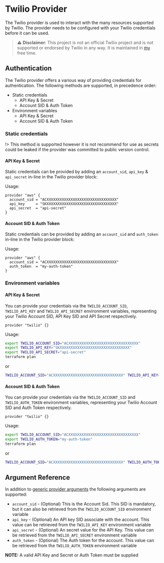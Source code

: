 # Twilio Provider

The Twilio provider is used to interact with the many resources supported by Twilio. The provider needs to be configured with your Twilio credentials before it can be used.

> ⚠️ **Disclaimer**: This project is not an official Twilio project and is not supported or endorsed by Twilio in any way. It is maintained in [my](https://github.com/RJPearson94) free time.

## Authentication

The Twilio provider offers a various way of providing credentials for authentication. The following methods are supported, in precedence order:

- Static credentials
  - API Key & Secret
  - Account SID & Auth Token
- Environment variables
  - API Key & Secret
  - Account SID & Auth Token

### Static credentials

!> This method is supported however it is not recommend for use as secrets could be leaked if the provider was committed to public version control.

#### API Key & Secret

Static credentials can be provided by adding an `account_sid`, `api_key` & `api_secret` in-line in the Twilio provider block:

Usage:

```hcl
provider "aws" {
  account_sid = "ACXXXXXXXXXXXXXXXXXXXXXXXXXXXXXXXX"
  api_key     = "SKXXXXXXXXXXXXXXXXXXXXXXXXXXXXXXXX"
  api_secret  = "api-secret"
}
```

#### Account SID & Auth Token

Static credentials can be provided by adding an `account_sid` and `auth_token` in-line in the Twilio provider block:

Usage:

```hcl
provider "aws" {
  account_sid = "ACXXXXXXXXXXXXXXXXXXXXXXXXXXXXXXXX"
  auth_token  = "my-auth-token"
}
```

### Environment variables

#### API Key & Secret

You can provide your credentials via the `TWILIO_ACCOUNT_SID`, `TWILIO_API_KEY` and `TWILIO_API_SECRET` environment variables, representing your Twilio Account SID, API Key SID and API Secret respectively.

```hcl
provider "twilio" {}
```

Usage:

```sh
export TWILIO_ACCOUNT_SID="ACXXXXXXXXXXXXXXXXXXXXXXXXXXXXXXXX"
export TWILIO_API_KEY="SKXXXXXXXXXXXXXXXXXXXXXXXXXXXXXXXX"
export TWILIO_API_SECRET="api-secret"
terraform plan
```

or

```sh
TWILIO_ACCOUNT_SID="ACXXXXXXXXXXXXXXXXXXXXXXXXXXXXXXXX" TWILIO_API_KEY="SKXXXXXXXXXXXXXXXXXXXXXXXXXXXXXXXX" TWILIO_API_SECRET="api-secret" terraform plan
```

#### Account SID & Auth Token

You can provide your credentials via the `TWILIO_ACCOUNT_SID` and `TWILIO_AUTH_TOKEN` environment variables, representing your Twilio Account SID and Auth Token respectively.

```hcl
provider "twilio" {}
```

Usage:

```sh
export TWILIO_ACCOUNT_SID="ACXXXXXXXXXXXXXXXXXXXXXXXXXXXXXXXX"
export TWILIO_AUTH_TOKEN="my-auth-token"
terraform plan
```

or

```sh
TWILIO_ACCOUNT_SID="ACXXXXXXXXXXXXXXXXXXXXXXXXXXXXXXXX" TWILIO_AUTH_TOKEN="my-auth-token" terraform plan
```

## Argument Reference

In addition to [generic provider arguments](https://www.terraform.io/docs/configuration/providers.html) the following arguments are supported:

- `account_sid` - (Optional) This is the Account Sid. This SID is mandatory, but it can also be retrieved from the `TWILIO_ACCOUNT_SID` environment variable
- `api_key` - (Optional) An API key SID associate with the account. This value can be retrieved from the `TWILIO_API_KEY` environment variable
- `api_secret` - (Optional) An secret value for the API Key. This value can be retrieved from the `TWILIO_API_SECRET` environment variable
- `auth_token` - (Optional) The Auth token for the account. This value can be retrieved from the `TWILIO_AUTH_TOKEN` environment variable

**NOTE:** A valid API Key and Secret or Auth Token must be supplied
